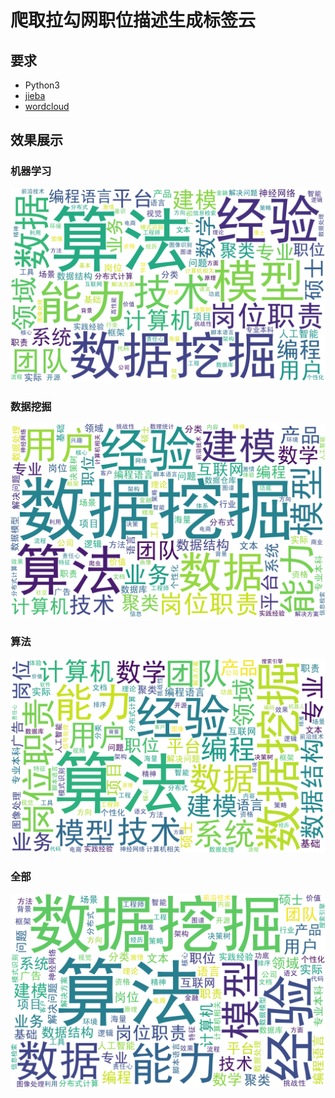 # 爬取拉勾网职位描述生成标签云
## 要求
- Python3
- [jieba](https://github.com/fxsjy/jieba)
- [wordcloud](https://github.com/amueller/word_cloud)
## 效果展示
### 机器学习
![](pic/机器学习.png)
### 数据挖掘
![](pic/数据挖掘.png)
### 算法
![](pic/算法.png)
### 全部
![](pic/All.png)
